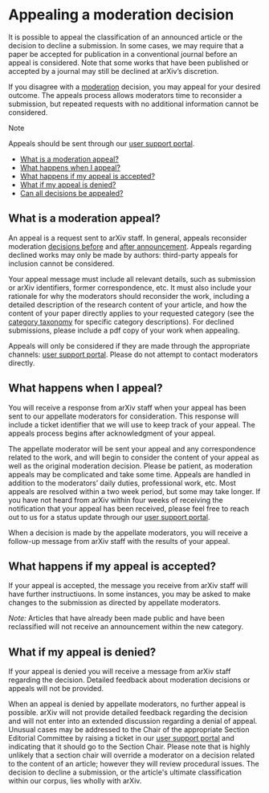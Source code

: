 # Appealing a moderation decision 

It is possible to appeal the classification of an announced article or the decision to decline a submission. In some cases, we may require that a paper be accepted for publication in a conventional journal before an appeal is considered. Note that some works that have been published or accepted by a journal may still be declined at arXiv’s discretion.

If you disagree with a [moderation](index.md) decision, you may appeal for your desired outcome. The appeals process allows moderators time to reconsider a submission, but repeated requests with no additional information cannot be considered.

>[!NOTE]
>Appeals should be sent through our [user support portal](https://arxiv.org/support/moderation_help).  

- [What is a moderation appeal?](#what-is)
- [What happens when I appeal?](#what-happens)
- [What happens if my appeal is accepted?](#accepted)
- [What if my appeal is denied?](#denied)
- [Can all decisions be appealed?](#final)

<span id="what-is"></span>
## What is a moderation appeal?

An appeal is a request sent to arXiv staff. In general, appeals reconsider moderation [decisions before](index.md#what-policies) and [after announcement](index.md#policies-after). Appeals regarding declined works may only be made by authors: third-party appeals for inclusion cannot be considered.

Your appeal message must include all relevant details, such as submission or arXiv identifiers, former correspondence, etc. It must also include your rationale for why the moderators should reconsider the work, including a detailed description of the research content of your article, and how the content of your paper directly applies to your requested category (see the [category taxonomy](https://arxiv.org/category_taxonomy) for specific category descriptions). For declined submissions, please include a pdf copy of your work when appealing. 

Appeals will only be considered if they are made through the appropriate channels: [user support portal](https://arxiv.org/support/moderation_help). Please do not attempt to contact moderators directly.  

<span id="what-happens"></span>
## What happens when I appeal?

You will receive a response from arXiv staff when your appeal has been sent to our appellate moderators for consideration. This response will include a ticket identifier that we will use to keep track of your appeal. The appeals process begins after acknowledgment of your appeal.   

The appellate moderator will be sent your appeal and any correspondence related to the work, and will begin to consider the content of your appeal as well as the original moderation decision. Please be patient, as moderation appeals may be complicated and take some time. Appeals are handled in addition to the moderators’ daily duties, professional work, etc. Most appeals are resolved within a two week period, but some may take longer. If you have not heard from arXiv within four weeks of receiving the notification that your appeal has been received, please feel free to reach out to us for a status update through our [user support portal](https://arxiv.org/support/moderation_help).

When a decision is made by the appellate moderators, you will receive a follow-up message from arXiv staff with the results of your appeal. 

<span id="accepted"></span>
## What happens if my appeal is accepted? 

If your appeal is accepted, the message you receive from arXiv staff will have further instructiuons. In some instances, you may be asked to make changes to the submission as directed by appellate moderators. 

*Note:* Articles that have already been made public and have been reclassified will not receive an announcement within the new category. 

<span id="denied"></span>
<span id="final"></span>
## What if my appeal is denied?

If your appeal is denied you will receive a message from arXiv staff regarding the decision. Detailed feedback about moderation decisions or appeals will not be provided. 

When an appeal is denied by appellate moderators, no further appeal is possible. arXiv will not provide detailed feedback regarding the decision and will not enter into an extended discussion regarding a denial of appeal. Unusual cases may be addressed to the Chair of the appropriate Section Editorial Committee by raising a ticket in our [user support portal](https://arxiv.org/support/moderation_help) and indicating that it should go to the Section Chair. Please note that is highly unlikely that a section chair will override a moderator on a decision related to the content of an article; however they will review procedural issues.
The decision to decline a submission, or the article's ultimate classification within our corpus, lies wholly with arXiv.
